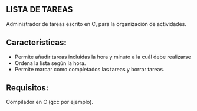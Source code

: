 ## LISTA DE TAREAS

Administrador de tareas escrito en C, para la organización de actividades.

## Características:

- Permite añadir tareas incluidas la hora y minuto a la cuál debe realizarse
- Ordena la lista según la hora.
- Permite marcar como completados las tareas y borrar tareas.

## Requisitos:

Compilador en C (gcc por ejemplo).

